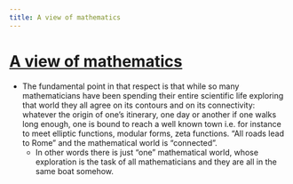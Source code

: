 ```yaml
---
title: A view of mathematics
---
```


# [A view of mathematics](http://www.alainconnes.org/docs/maths.pdf)

- The fundamental point in that respect is that while so many mathematicians have been spending their entire scientific life exploring that world they all agree on its contours and on its connectivity: whatever the origin of one’s itinerary, one day or another if one walks long enough, one is bound to reach a well known town i.e. for instance to meet elliptic functions, modular forms, zeta functions. “All roads lead to Rome” and the mathematical world is “connected”.
  - In other words there is just “one” mathematical world, whose exploration is the task of all mathematicians and they are all in the same boat somehow.
